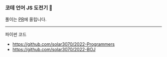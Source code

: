 ### 코테 언어 JS 도전기 👏

풀이는 [PR](https://github.com/algo-malgo/jungo-malgo/pulls?q=is%3Apr+is%3Aclosed)에 올립니다. 

---

파이썬 코드
- https://github.com/solar3070/2022-Programmers
- https://github.com/solar3070/2022-BOJ
